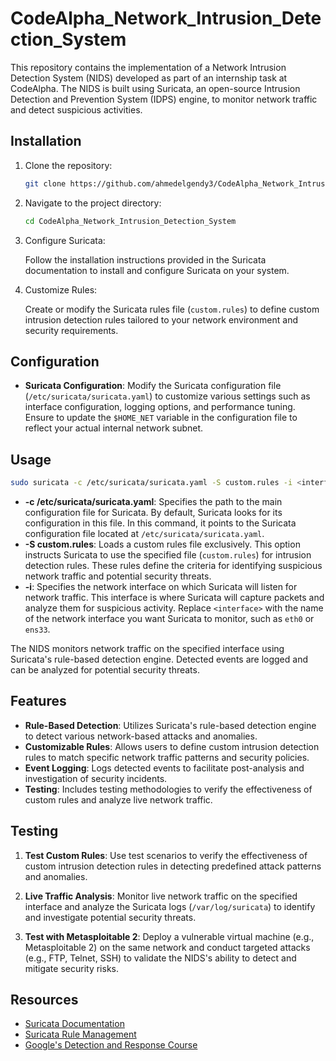 # CodeAlpha_Network_Intrusion_Detection_System

This repository contains the implementation of a Network Intrusion Detection System (NIDS) developed as part of an internship task at CodeAlpha. The NIDS is built using Suricata, an open-source Intrusion Detection and Prevention System (IDPS) engine, to monitor network traffic and detect suspicious activities.

## Installation

1.  Clone the repository:
    
    ```bash
    git clone https://github.com/ahmedelgendy3/CodeAlpha_Network_Intrusion_Detection_System
    ```
    
2.  Navigate to the project directory:
    
    ```bash
    cd CodeAlpha_Network_Intrusion_Detection_System
    ```
    
3.  Configure Suricata:
    
    Follow the installation instructions provided in the Suricata documentation to install and configure Suricata on your system.
    
4.  Customize Rules:
    
    Create or modify the Suricata rules file (`custom.rules`) to define custom intrusion detection rules tailored to your network environment and security requirements.
    
## Configuration

- **Suricata Configuration**: Modify the Suricata configuration file (`/etc/suricata/suricata.yaml`) to customize various settings such as interface configuration, logging options, and performance tuning. Ensure to update the `$HOME_NET` variable in the configuration file to reflect your actual internal network subnet.


## Usage

```bash
sudo suricata -c /etc/suricata/suricata.yaml -S custom.rules -i <interface>
```

- **-c /etc/suricata/suricata.yaml**: Specifies the path to the main configuration file for Suricata. By default, Suricata looks for its configuration in this file. In this command, it points to the Suricata configuration file located at `/etc/suricata/suricata.yaml`.
- **-S custom.rules**: Loads a custom rules file exclusively. This option instructs Suricata to use the specified file (`custom.rules`) for intrusion detection rules. These rules define the criteria for identifying suspicious network traffic and potential security threats.
- **-i**: Specifies the network interface on which Suricata will listen for network traffic. This interface is where Suricata will capture packets and analyze them for suspicious activity. Replace `<interface>` with the name of the network interface you want Suricata to monitor, such as `eth0` or `ens33`.

The NIDS monitors network traffic on the specified interface using Suricata's rule-based detection engine. Detected events are logged and can be analyzed for potential security threats.

## Features

- **Rule-Based Detection**: Utilizes Suricata's rule-based detection engine to detect various network-based attacks and anomalies.
- **Customizable Rules**: Allows users to define custom intrusion detection rules to match specific network traffic patterns and security policies.
- **Event Logging**: Logs detected events to facilitate post-analysis and investigation of security incidents.
- **Testing**: Includes testing methodologies to verify the effectiveness of custom rules and analyze live network traffic.

## Testing

1.  **Test Custom Rules**: Use test scenarios to verify the effectiveness of custom intrusion detection rules in detecting predefined attack patterns and anomalies.
    
2.  **Live Traffic Analysis**: Monitor live network traffic on the specified interface and analyze the Suricata logs (`/var/log/suricata`) to identify and investigate potential security threats.
    
3.  **Test with Metasploitable 2**: Deploy a vulnerable virtual machine (e.g., Metasploitable 2) on the same network and conduct targeted attacks (e.g., FTP, Telnet, SSH) to validate the NIDS's ability to detect and mitigate security risks.
    

## Resources

- [Suricata Documentation](https://suricata.readthedocs.io/)
- [Suricata Rule Management](https://suricata.readthedocs.io/en/suricata-6.0.0/rule-management/adding-your-own-rules.html)
- [Google's Detection and Response Course](https://www.coursera.org/learn/detection-and-response)
